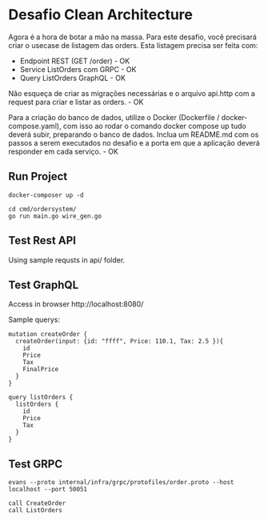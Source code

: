 # Desafio Clean Architecture

Agora é a hora de botar a mão na massa. Para este desafio, você precisará criar o usecase de listagem das orders.
Esta listagem precisa ser feita com:
- Endpoint REST (GET /order) - OK
- Service ListOrders com GRPC - OK
- Query ListOrders GraphQL - OK
  
Não esqueça de criar as migrações necessárias e o arquivo api.http com a request para criar e listar as orders.  - OK

Para a criação do banco de dados, utilize o Docker (Dockerfile / docker-compose.yaml), com isso ao rodar o comando docker compose up tudo deverá subir, preparando o banco de dados.
Inclua um README.md com os passos a serem executados no desafio e a porta em que a aplicação deverá responder em cada serviço. - OK

## Run Project
```
docker-composer up -d
```

```
cd cmd/ordersystem/
go run main.go wire_gen.go
```

## Test Rest API

Using sample requsts in api/ folder.

## Test GraphQL

Access in browser http://localhost:8080/

Sample querys:
```
mutation createOrder {
  createOrder(input: {id: "ffff", Price: 110.1, Tax: 2.5 }){
    id
    Price
    Tax
    FinalPrice
  }
}
```
```
query listOrders {
  listOrders {
    id
    Price
    Tax
  }
}
```

## Test GRPC

```
evans --proto internal/infra/grpc/protofiles/order.proto --host localhost --port 50051

call CreateOrder
call ListOrders
```



